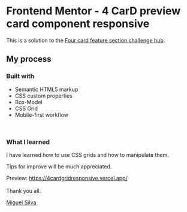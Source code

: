 # Frontend Mentor - 4 CarD preview card component responsive

This is a solution to the [Four card feature section challenge hub](https://www.frontendmentor.io/challenges/four-card-feature-section-weK1eFYK/hub/four-card-feature-section-saBbottq2). 

## My process

### Built with

- Semantic HTML5 markup
- CSS custom properties
- Box-Model
- CSS Grid
- Mobile-first workflow

<br>

### What I learned

I have learned how to use CSS grids and how to manipulate them. 

Tips for improve will be much appreciated. 

Preview: https://4cardgridresponsive.vercel.app/
<br>
<br>
Thank you all.

[Miguel Silva](https://code-camp-responsive-wd.vercel.app/)
